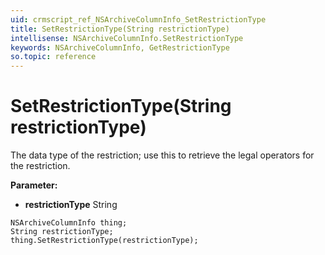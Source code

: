 ```yaml
---
uid: crmscript_ref_NSArchiveColumnInfo_SetRestrictionType
title: SetRestrictionType(String restrictionType)
intellisense: NSArchiveColumnInfo.SetRestrictionType
keywords: NSArchiveColumnInfo, GetRestrictionType
so.topic: reference
---
```


# SetRestrictionType(String restrictionType)

The data type of the restriction; use this to retrieve the legal operators for the restriction.

**Parameter:** 
 - **restrictionType** String

```crmscript
NSArchiveColumnInfo thing;
String restrictionType;
thing.SetRestrictionType(restrictionType);
```

